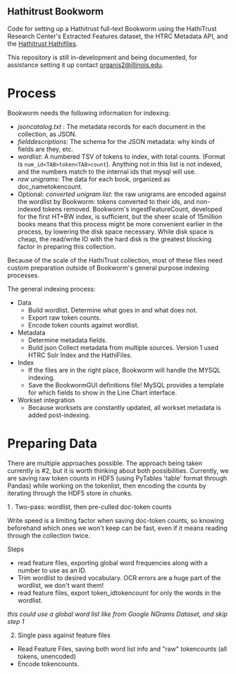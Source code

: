 Hathitrust Bookworm
----------------------

Code for setting up a Hathitrust full-text Bookworm using the HathiTrust Research Center's Extracted Features dataset, the HTRC Metadata API, and the [Hathitrust Hathifiles](http://www.hathitrust.org/hathifiles).

This repository is still in-development and being documented, for assistance setting it up contact organis2@illinois.edu.

# Process

Bookworm needs the following information for indexing:
 - *jsoncatalog.txt* : The metadata records for each document in the collection, as JSON.
 - *fielddescriptions*: The schema for the JSON metadata: why kinds of fields are they, etc.
 - *wordlist*: A numbered TSV of tokens to index, with total counts. (Format is `num_id<TAB>token<TAB>count`). Anything not in this list is not indexed, and the numbers match to the internal ids that mysql will use.
 - *raw unigrams*: The data for each book, organized as doc_name<TAB>token<TAB>count.
 - Optional: *converted unigram list*: the raw unigrams are encoded against the wordlist by Bookworm: tokens converted to their ids, and non-indexed tokens removed. Bookworm's ingestFeatureCount, developed for the first HT+BW index, is sufficient, but the sheer scale of 15million books means that this process might be more convenient earlier in the process, by lowering the disk space necessary. While disk space is cheap, the read/write IO with the hard disk is the greatest blocking factor in preparing this collection.

Because of the scale of the HathiTrust collection, most of these files need custom preparation outside of Bookworm's
general purpose indexing processes.

The general indexing process:
 - Data
   - Build wordlist. Determine what goes in and what does not.
   - Export raw token counts.
   - Encode token counts against wordlist.
 - Metadata
   - Determine metadata fields.
   - Build json Collect metadata from multiple sources. Version 1 used HTRC Solr Index and the HathiFiles.
 - Index
   - If the files are in the right place, Bookworm will handle the MYSQL indexing.
   - Save the BookwormGUI definitions file! MySQL provides a template for which fields to show in the Line Chart interface.
 - Workset integration
   - Because worksets are constantly updated, all workset metadata is added post-indexing.


# Preparing Data

There are multiple approaches possible. The approach being taken currently is #2, but it is worth thinking about both possibilities. Currently, we are saving raw token counts in HDF5 (using PyTables 'table' format through Pandas) while working on the tokenlist, then encoding the counts by iterating through the HDF5 store in chunks.

1 . Two-pass: wordlist, then pre-culled doc-token counts

Write speed is a limiting factor when saving doc-token counts, so knowing beforehand which ones we won't keep can be fast, even if it means
reading through the collection twice.

Steps
- read feature files, exporting global word frequencies along with a number to use as an ID.
- Trim wordlist to desired vocabulary. OCR errors are a huge part of the wordlist, we don't want them!
- read feature files, export token_id<TAB>token<TAB>count for only the words in the wordlist.

_this could use a global word list like from Google NGrams Dataset, and skip step 1_

2. Single pass against feature files
- Read Feature Files, saving both word list info and "raw" tokencounts (all tokens, unencoded)
- Encode tokencounts.
